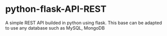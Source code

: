 # python-flask-API-REST
A simple REST API builded in python using flask. This base can be adapted to use any database such as MySQL, MongoDB
